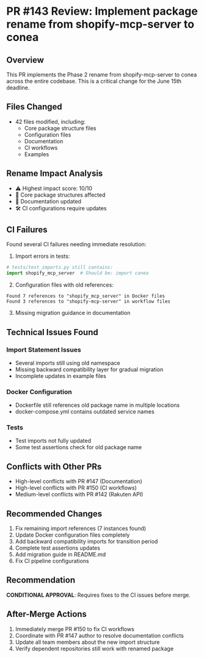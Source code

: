 # PR #143 Review: Implement package rename from shopify-mcp-server to conea

## Overview
This PR implements the Phase 2 rename from shopify-mcp-server to conea across the entire codebase. This is a critical change for the June 15th deadline.

## Files Changed
- 42 files modified, including:
  - Core package structure files
  - Configuration files
  - Documentation
  - CI workflows
  - Examples

## Rename Impact Analysis
- ⚠️ Highest impact score: 10/10
- 🔄 Core package structures affected
- 📝 Documentation updated
- 🛠️ CI configurations require updates

## CI Failures
Found several CI failures needing immediate resolution:

1. Import errors in tests:
```python
# tests/test_imports.py still contains:
import shopify_mcp_server  # Should be: import conea
```

2. Configuration files with old references:
```
Found 7 references to "shopify_mcp_server" in Docker files
Found 3 references to "shopify-mcp-server" in workflow files
```

3. Missing migration guidance in documentation

## Technical Issues Found

### Import Statement Issues
- Several imports still using old namespace
- Missing backward compatibility layer for gradual migration
- Incomplete updates in example files

### Docker Configuration
- Dockerfile still references old package name in multiple locations
- docker-compose.yml contains outdated service names

### Tests
- Test imports not fully updated
- Some test assertions check for old package name

## Conflicts with Other PRs
- High-level conflicts with PR #147 (Documentation)
- High-level conflicts with PR #150 (CI workflows)
- Medium-level conflicts with PR #142 (Rakuten API)

## Recommended Changes
1. Fix remaining import references (7 instances found)
2. Update Docker configuration files completely
3. Add backward compatibility imports for transition period
4. Complete test assertions updates
5. Add migration guide in README.md
6. Fix CI pipeline configurations

## Recommendation
**CONDITIONAL APPROVAL**: Requires fixes to the CI issues before merge.

## After-Merge Actions
1. Immediately merge PR #150 to fix CI workflows
2. Coordinate with PR #147 author to resolve documentation conflicts
3. Update all team members about the new import structure
4. Verify dependent repositories still work with renamed package